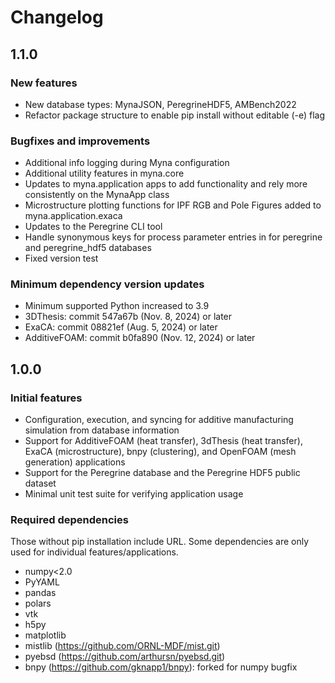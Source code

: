 # Changelog

## 1.1.0

### New features

- New database types: MynaJSON, PeregrineHDF5, AMBench2022
- Refactor package structure to enable pip install without editable (-e) flag

### Bugfixes and improvements

- Additional info logging during Myna configuration
- Additional utility features in myna.core
- Updates to myna.application apps to add functionality and rely more consistently on the MynaApp class
- Microstructure plotting functions for IPF RGB and Pole Figures added to myna.application.exaca
- Updates to the Peregrine CLI tool
- Handle synonymous keys for process parameter entries in for peregrine and peregrine_hdf5 databases
- Fixed version test

### Minimum dependency version updates

- Minimum supported Python increased to 3.9
- 3DThesis: commit 547a67b (Nov. 8, 2024) or later
- ExaCA: commit 08821ef (Aug. 5, 2024) or later
- AdditiveFOAM: commit b0fa890 (Nov. 12, 2024) or later

## 1.0.0

### Initial features

- Configuration, execution, and syncing for additive manufacturing simulation from database information
- Support for AdditiveFOAM (heat transfer), 3dThesis (heat transfer), ExaCA (microstructure), bnpy (clustering), and OpenFOAM (mesh generation) applications
- Support for the Peregrine database and the Peregrine HDF5 public dataset
- Minimal unit test suite for verifying application usage

### Required dependencies

Those without pip installation include URL. Some dependencies are only used for individual features/applications.

- numpy<2.0
- PyYAML
- pandas
- polars
- vtk
- h5py
- matplotlib
- mistlib (https://github.com/ORNL-MDF/mist.git)
- pyebsd (https://github.com/arthursn/pyebsd.git)
- bnpy (https://github.com/gknapp1/bnpy): forked for numpy bugfix
